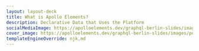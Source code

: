 ```yaml
---
layout: layout-deck
title: What is Apollo Elements?
description: Declarative Data that Uses the Platform
socialMediaImage: https://apolloelements.dev/graphql-berlin-slides/images/poster.png
cover_image: https://apolloelements.dev/graphql-berlin-slides/images/poster.png
templateEngineOverride: njk,md
---
```


<link data-helmet rel="preconnect" href="https://i.imgflip.com">
<link data-helmet rel="preconnect" href="https://media.giphy.com">
<link data-helmet rel="preconnect" href="https://codesandbox.io">
<link data-helmet rel="preload" as="image" href="https://i.imgflip.com/41sc82.jpg"/>
<link data-helmet rel="preload" as="image" href="https://media.giphy.com/media/Utu9EoKlfEyVF082Ks/giphy.gif"/>
<link data-helmet rel="preload" as="image" href="https://media.giphy.com/media/JsJfghwzAP8St2JcfG/giphy.gif"/>

<style data-helmet>
[name=thanks]:not([active]) {
  opacity: 0;
}

h1 code {
  --wght: inherit;
  --casl: 0.5;
}

#demos {
  --code-tabs-min-height: 505px;
  transform: scale(calc(1 / 0.682861));
  width: 68%;
  top: 20vh;
  left: 20vw;
}

#demos #default-tab {
  display: grid;
  grid-template-columns: min-content max-content;
  justify-content: center;
  height: var(--code-tabs-min-height);
  gap: 20px;
  align-items: center;
}

#demos #default-tab svg {
  fill: currentColor;
  width: 100px;
  transform: rotate(30deg);
}

#demos #default-tab p {
  font-size: 48px;
}

#demos code-tab[selected] {
  height: var(--code-tabs-min-height, 505px);
  display: flex;
  align-items: center;
  justify-content: center;
}

codesandbox-button[show-demo] {
  flex: 1;
}
</style>

<script type="module">
  document.getElementById('deck')
    .shadowRoot
    .appendChild(document.createElement('style'))
    .innerHTML = `
      #progress {
        height: 30px;
      }
    `;

  document
    .getElementById('demos')
    .addEventListener('select', function loadDemo() {
      const sandbox = document.querySelector('#demos [selected] > *');
      sandbox.theme =
        document.body.getAttribute('theme') ||
        window.matchMedia('(prefers-color-scheme: dark)').matches ? 'dark' : 'light';
      sandbox.showDemo = true;
    });
</script>

